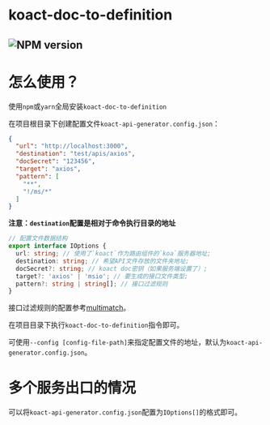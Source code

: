 # koact-doc-to-definition

##  ![NPM version](https://img.shields.io/npm/v/koact-doc-to-definition.svg?style=flat)

# 怎么使用？

使用`npm`或`yarn`全局安装`koact-doc-to-definition`

在项目根目录下创建配置文件`koact-api-generator.config.json`：

```json
{
  "url": "http://localhost:3000",
  "destination": "test/apis/axios",
  "docSecret": "123456",
  "target": "axios",
  "pattern": [
    "**",
    "!/ms/*"
  ]
}
```

**注意：`destination`配置是相对于命令执行目录的地址**

```typescript
// 配置文件数据结构
export interface IOptions {
  url: string; // 使用了`koact`作为路由组件的`koa`服务器地址;
  destination: string; // 希望API文件存放的文件夹地址;
  docSecret?: string; // koact doc密钥（如果服务端设置了）;
  target?: 'axios' | 'msio'; // 要生成的接口文件类型;
  pattern?: string | string[]; // 接口过滤规则
}
```

接口过滤规则的配置参考[multimatch](https://github.com/sindresorhus/multimatch)。

在项目目录下执行`koact-doc-to-definition`指令即可。

可使用`--config [config-file-path]`来指定配置文件的地址，默认为`koact-api-generator.config.json`。

# 多个服务出口的情况

可以将`koact-api-generator.config.json`配置为`IOptions[]`的格式即可。
